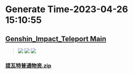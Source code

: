# Generate Time-2023-04-26 15:10:55

## [Genshin_Impact_Teleport Main](https://github.com/Sam5440/Genshin_Impact_Teleport)

>![](https://komarev.com/ghpvc/?username=done439)
>![](https://komarev.com/ghpvc/?username=done438)
>![](https://komarev.com/ghpvc/?username=done437)

### [提瓦特普通物资.zip](https://raw.githubusercontent.com/Sam5440/Genshin_Impact_Teleport/download/OptimizationCollectionPackage/%5BChinese%5DSDK-China%20Optimized/%E6%8F%90%E7%93%A6%E7%89%B9%E6%99%AE%E9%80%9A%E7%89%A9%E8%B5%84.zip)

